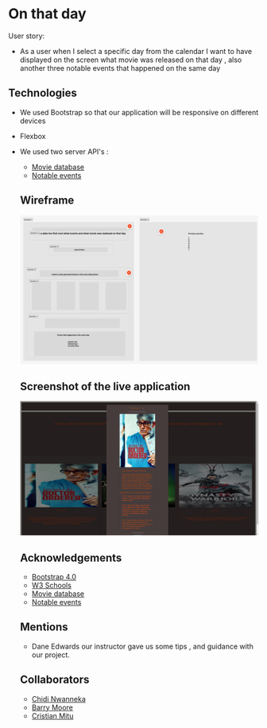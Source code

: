 ﻿

# On that day

User story:

* As a user when I select a specific day from the calendar I want to have displayed on the screen what movie was released on that day , also another three notable events that happened on the same day

## Technologies
* We used Bootstrap so that our application will be responsive on different devices
* Flexbox
* We used two server API's :
    - [Movie database](https://api.themoviedb.org)
    - [Notable events](https://api.wikimedia.org)

    ## Wireframe 

    ![alt text](./assets/screenshots/proJectOneWireframe.png)

    ## Screenshot of the live application

    ![alt text](./assets/screenshots/OnThatDay.png)

    ## Acknowledgements

    * [Bootstrap 4.0](https://getbootstrap.com/docs/4.0/getting-started/introduction/)
    * [W3 Schools](https://www.w3schools.com/)
    * [Movie database](https://api.themoviedb.org)
    * [Notable events](https://api.wikimedia.org)
    
    ## Mentions
    * Dane Edwards our instructor gave us some tips , and guidance with our project.



    ## Collaborators
    * [Chidi Nwanneka](https://github.com/cnwanneka)
    * [Barry Moore](https://github.com/barrymoore1990)
    * [Cristian Mitu](https://github.com/cristianmitu)

